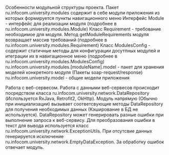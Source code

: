 Особенности модульной структуры проекта.
Пакет ru.infocom.university.modules содержит в себе модули приложения из которых формируется пункты навигационного меню
Интерфейс Module - интерфейс для реализации модуля (подробнее в ru.infocom.university.modules.Module)
Класс Requirement - требование необходимое для модуля. Метод getModuleRequirements модуля возвращает массив требований (подробнее в ru.infocom.university.modules.Requirement)
Класс ModulesConfig - содержит статичные методы для конфигурации досутпных модулей и итеграции их в навигационное меню (подробнее в ru.infocom.university.modules.ModulesConfig)
ru.infocom.university.modules.[moduleName].model - пакет для хранения моделей конкретного модуля (Пакеты soap-request/response)
ru.infocom.university.model - общие модели приложения

Работа с веб-сервесом.
Работа с данными веб-сервесов происходит посредством класса ru.infocom.university.network.DataRepository (Используется RxJava, Retrofit2, OkHttp).
Модуль напрямую (Обычно при инициализации) вызывает соответсвующие методы DataRepository для получения необходимых данных (Кэширование в БД не используется).
DataRepository может генерировать разные ошибки при выполнение запроса к веб-сервису.
Для преобразования ошибки в текст для вывода используется класс ru.infocom.university.network.ExceptionUtils.
При отсутсвие данных генерируется исключение ru.infocom.university.network.EmptyDataException. За обработку ошибок отвечает модуль.
